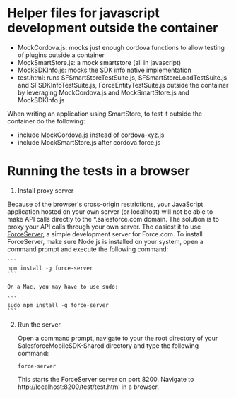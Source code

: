 # Helper files for javascript development outside the container

- MockCordova.js: mocks just enough cordova functions to allow testing of plugins outside a container
- MockSmartStore.js: a mock smartstore (all in javascript)
- MockSDKInfo.js: mocks the SDK info native implementation
- test.html: runs SFSmartStoreTestSuite.js, SFSmartStoreLoadTestSuite.js and SFSDKInfoTestSuite.js, ForceEntityTestSuite.js outside the container by leveraging MockCordova.js and MockSmartStore.js and MockSDKInfo.js

When writing an application using SmartStore, to test it outside the container do the following:
- include MockCordova.js instead of cordova-xyz.js
- include MockSmartStore.js after cordova.force.js


# Running the tests in a browser

1. Install proxy server

Because of the browser's cross-origin restrictions, your JavaScript application hosted on your own server (or localhost) will not be able to make API calls directly to the *.salesforce.com domain. The solution is to proxy your API calls through your own server. The easiest it to use [ForceServer](https://github.com/ccoenraets/force-server), a simple development server for Force.com. To install ForceServer, make sure Node.js is installed on your system, open a command prompt and execute the following command:

    ```
    npm install -g force-server
    ```

    On a Mac, you may have to use sudo:

    ```
    sudo npm install -g force-server
    ```
    
2. Run the server.

    Open a command prompt, navigate to your the root directory of your SalesforceMobileSDK-Shared directory and type the following command:

    ```
    force-server
    ```

    This starts the ForceServer server on port 8200.
    Navigate to http://localhost:8200/test/test.html in a browser.
